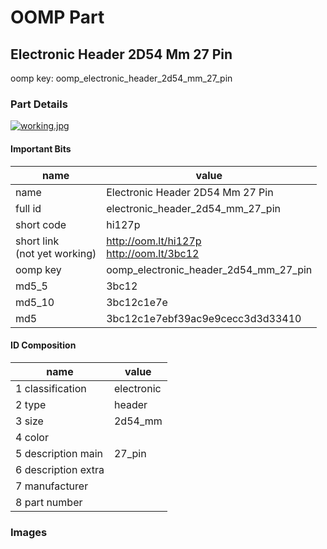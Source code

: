 # OOMP Part  
## Electronic Header 2D54 Mm 27 Pin  
  
oomp key: oomp_electronic_header_2d54_mm_27_pin  
  
### Part Details  
  
[![working.jpg](working_600.jpg)](working.jpg)  
  
#### Important Bits  
| name | value | 
| --- | --- | 
| name | Electronic Header 2D54 Mm 27 Pin | 
| full id | electronic_header_2d54_mm_27_pin | 
| short code | hi127p | 
| short link<br>(not yet working) | http://oom.lt/hi127p<br>http://oom.lt/3bc12 | 
| oomp key | oomp_electronic_header_2d54_mm_27_pin | 
| md5_5 | 3bc12 | 
| md5_10 | 3bc12c1e7e | 
| md5 | 3bc12c1e7ebf39ac9e9cecc3d3d33410 | 
#### ID Composition  
| name | value | 
| --- | --- | 
| 1 classification | electronic | 
| 2 type | header | 
| 3 size | 2d54_mm | 
| 4 color |  | 
| 5 description main | 27_pin | 
| 6 description extra |  | 
| 7 manufacturer |  | 
| 8 part number |  | 
### Images  

